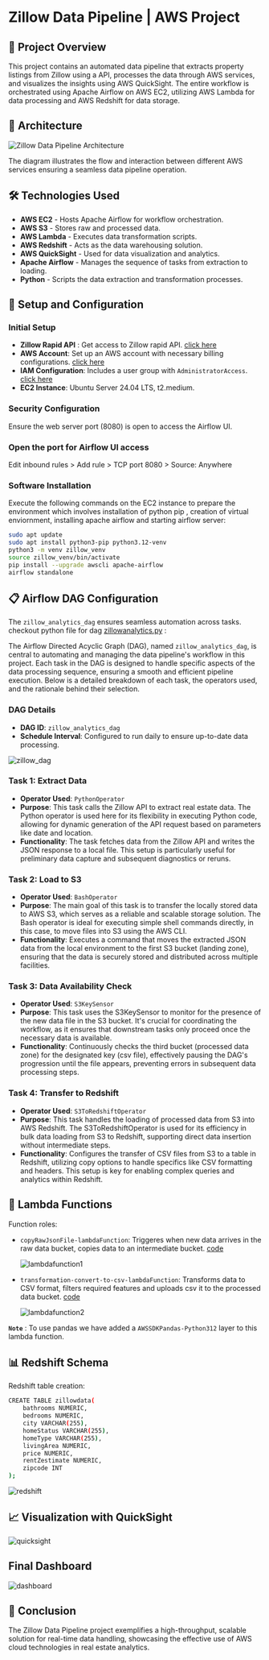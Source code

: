# Zillow Data Pipeline | AWS Project

## 🚀 Project Overview
This project contains an automated data pipeline that extracts property listings from Zillow using a API, processes the data through AWS services, and visualizes the insights using AWS QuickSight. The entire workflow is orchestrated using Apache Airflow on AWS EC2, utilizing AWS Lambda for data processing and AWS Redshift for data storage.

## 📐 Architecture
![Zillow Data Pipeline Architecture](https://github.com/MJshah001/Zillow-Data-Analytics/blob/main/ZIllow%20Data%20Pipeline%20Project%20Architecture.jpg)

The diagram illustrates the flow and interaction between different AWS services ensuring a seamless data pipeline operation.

## 🛠 Technologies Used
- **AWS EC2** - Hosts Apache Airflow for workflow orchestration.
- **AWS S3** - Stores raw and processed data.
- **AWS Lambda** - Executes data transformation scripts.
- **AWS Redshift** - Acts as the data warehousing solution.
- **AWS QuickSight** - Used for data visualization and analytics.
- **Apache Airflow** - Manages the sequence of tasks from extraction to loading.
- **Python** - Scripts the data extraction and transformation processes.

## 🔧 Setup and Configuration
### Initial Setup
- **Zillow Rapid API** : Get access to Zillow rapid API. [click here](https://rapidapi.com/s.mahmoud97/api/zillow56)
- **AWS Account**: Set up an AWS account with necessary billing configurations. [click here](https://signin.aws.amazon.com/signup?request_type=register)
- **IAM Configuration**: Includes a user group with `AdministratorAccess`. [click here](https://github.com/MJshah001/Zillow-Data-Analytics/blob/main/Resources/IAM%20config%20screenshots.docx)
- **EC2 Instance**: Ubuntu Server 24.04 LTS, t2.medium.

### Security Configuration
Ensure the web server port (8080) is open to access the Airflow UI.

### Open the port for Airflow UI access
Edit inbound rules > Add rule > TCP port 8080 > Source: Anywhere


### Software Installation
Execute the following commands on the EC2 instance to prepare the environment which involves installation of python pip , creation of virtual enviornment, installing apache airflow and starting airflow server:
```bash
sudo apt update
sudo apt install python3-pip python3.12-venv
python3 -m venv zillow_venv
source zillow_venv/bin/activate
pip install --upgrade awscli apache-airflow
airflow standalone
```

## 📋 Airflow DAG Configuration
The `zillow_analytics_dag` ensures seamless automation across tasks. checkout python file for dag [zillowanalytics.py](https://github.com/MJshah001/Zillow-Data-Analytics/blob/main/zillowanalytics.py) :

The Airflow Directed Acyclic Graph (DAG), named `zillow_analytics_dag`, is central to automating and managing the data pipeline's workflow in this project. Each task in the DAG is designed to handle specific aspects of the data processing sequence, ensuring a smooth and efficient pipeline execution. Below is a detailed breakdown of each task, the operators used, and the rationale behind their selection.

### DAG Details
- **DAG ID**: `zillow_analytics_dag`
- **Schedule Interval**: Configured to run daily to ensure up-to-date data processing.

![zillow_dag](https://github.com/MJshah001/Zillow-Data-Analytics/blob/main/Resources/dag_zillow.png)

### Task 1: Extract Data
- **Operator Used**: `PythonOperator`
- **Purpose**: This task calls the Zillow API to extract real estate data. The Python operator is used here for its flexibility in executing Python code, allowing for dynamic generation of the API request based on parameters like date and location.
- **Functionality**: The task fetches data from the Zillow API and writes the JSON response to a local file. This setup is particularly useful for preliminary data capture and subsequent diagnostics or reruns.

### Task 2: Load to S3
- **Operator Used**: `BashOperator`
- **Purpose**: The main goal of this task is to transfer the locally stored data to AWS S3, which serves as a reliable and scalable storage solution. The Bash operator is ideal for executing simple shell commands directly, in this case, to move files into S3 using the AWS CLI.
- **Functionality**: Executes a command that moves the extracted JSON data from the local environment to the first S3 bucket (landing zone), ensuring that the data is securely stored and distributed across multiple facilities.

### Task 3: Data Availability Check
- **Operator Used**: `S3KeySensor`
- **Purpose**: This task uses the S3KeySensor to monitor for the presence of the new data file in the S3 bucket. It's crucial for coordinating the workflow, as it ensures that downstream tasks only proceed once the necessary data is available.
- **Functionality**: Continuously checks the third bucket (processed data zone) for the designated key (csv file), effectively pausing the DAG's progression until the file appears, preventing errors in subsequent data processing steps.

### Task 4: Transfer to Redshift
- **Operator Used**: `S3ToRedshiftOperator`
- **Purpose**: This task handles the loading of processed data from S3 into AWS Redshift. The S3ToRedshiftOperator is used for its efficiency in bulk data loading from S3 to Redshift, supporting direct data insertion without intermediate steps.
- **Functionality**: Configures the transfer of CSV files from S3 to a table in Redshift, utilizing copy options to handle specifics like CSV formatting and headers. This setup is key for enabling complex queries and analytics within Redshift.


## 🔄 Lambda Functions
Function roles:
- `copyRawJsonFile-lambdaFunction`: Triggeres when new data arrives in the raw data bucket, copies data to an intermediate bucket.
[code](https://github.com/MJshah001/Zillow-Data-Analytics/blob/main/copyRawJsonFile-lambdaFunction.py)
  
  ![lambdafunction1](https://github.com/MJshah001/Zillow-Data-Analytics/blob/main/Resources/copyrawjsonlambdafunction.png)
  
- `transformation-convert-to-csv-lambdaFunction`: Transforms data to CSV format, filters required features and uploads csv it to the processed data bucket.
[code](https://github.com/MJshah001/Zillow-Data-Analytics/blob/main/transformation-convert-to-csv-lambdaFunction.py)
  
  ![lambdafunction2](https://github.com/MJshah001/Zillow-Data-Analytics/blob/main/Resources/converttocsvlambdafunction.png)

**`Note`** : To use pandas we have added a `AWSSDKPandas-Python312` layer to this lambda function.

## 📊 Redshift Schema

Redshift table creation:
```bash
CREATE TABLE zillowdata(
    bathrooms NUMERIC,
    bedrooms NUMERIC,
    city VARCHAR(255),
    homeStatus VARCHAR(255),
    homeType VARCHAR(255),
    livingArea NUMERIC,
    price NUMERIC,
    rentZestimate NUMERIC,
    zipcode INT
);
```
![redshift](https://github.com/MJshah001/Zillow-Data-Analytics/blob/main/Resources/redshitqueryinterface.png)

## 📈 Visualization with QuickSight

![quicksight](https://github.com/MJshah001/Zillow-Data-Analytics/blob/main/Resources/zillow%20ss1%20.png)

## Final Dashboard
![dashboard](https://github.com/MJshah001/Zillow-Data-Analytics/blob/main/Resources/Quicksight_Dashboard.png)

## 📝 Conclusion
The Zillow Data Pipeline project exemplifies a high-throughput, scalable solution for real-time data handling, showcasing the effective use of AWS cloud technologies in real estate analytics.


